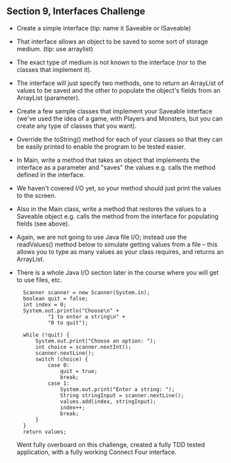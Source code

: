 ## Section 9, Interfaces Challenge

- Create a simple interface (tip: name it Saveable or ISaveable)
- That interface allows an object to be saved to some sort of storage medium. (tip: use arraylist)
- The exact type of medium is not known to the interface (nor to the classes that implement it).
- The interface will just specify two methods, one to return an ArrayList of values to be saved and the other to populate the object's fields from an ArrayList (parameter).
- Create a few sample classes that implement your Saveable interface (we've used the idea of a game, with Players and Monsters, but you can create any type of classes that you want).
- Override the toString() method for each of your classes so that they can be easily printed to enable
  the program to be tested easier.
- In Main, write a method that takes an object that implements the interface as a parameter and
  "saves" the values e.g. calls the method defined in the interface.
- We haven't covered I/O yet, so your method should just print the values to the screen.
- Also in the Main class, write a method that restores the values to a Saveable object
  e.g. calls the method from the interface for populating fields (see above).
- Again, we are not going to use Java file I/O; instead use the readValues() method below to
  simulate getting values from a file – this allows you to type as many values as your class
  requires, and returns an ArrayList.
- There is a whole Java I/O section later in the course where you will get to use files, etc.

        Scanner scanner = new Scanner(System.in);
        boolean quit = false;
        int index = 0;
        System.out.println("Choose\n" +
                "1 to enter a string\n" +
                "0 to quit");
        
        while (!quit) {
            System.out.print("Choose an option: ");
            int choice = scanner.nextInt();
            scanner.nextLine();
            switch (choice) {
                case 0:
                    quit = true;
                    break;
                case 1:
                    System.out.print("Enter a string: ");
                    String stringInput = scanner.nextLine();
                    values.add(index, stringInput);
                    index++;
                    break;
            }
        }
        return values;
    Went fully overboard on this challenge, created a fully TDD tested application, with a fully working Connect Four interface.
```

```

